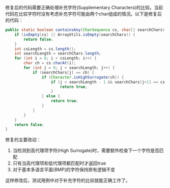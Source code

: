 修复后的代码需要正确处理补充字符(Supplementary Characters)的比较。当前代码在比较字符时没有考虑补充字符可能由两个char组成的情况。以下是修复后的代码：

```java
public static boolean containsAny(CharSequence cs, char[] searchChars) {
    if (isEmpty(cs) || ArrayUtils.isEmpty(searchChars)) {
        return false;
    }
    int csLength = cs.length();
    int searchLength = searchChars.length;
    for (int i = 0; i < csLength; i++) {
        char ch = cs.charAt(i);
        for (int j = 0; j < searchLength; j++) {
            if (searchChars[j] == ch) {
                if (Character.isHighSurrogate(ch)) {
                    if (j < searchLength - 1 && searchChars[j+1] == cs.charAt(i+1)) {
                        return true;
                    }
                } else {
                    return true;
                }
            }
        }
    }
    return false;
}
```

修复的主要改动：
1. 当检测到高代理项字符(High Surrogate)时，需要额外检查下一个字符是否匹配
2. 只有当高代理项和低代理项都匹配时才返回true
3. 对于基本多语言平面(BMP)的字符保持原有逻辑不变

这样修改后，测试用例中对于补充字符的比较就能正确工作了。